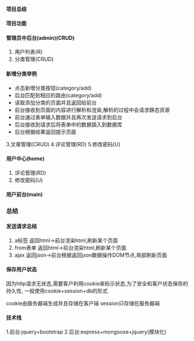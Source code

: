 #### 项目总结
#### 项目功能
#### 管理员中后台(admin)(CRUD)
1. 用户列表(R)
2. 分类管理(CRUD)
#### 新增分类举例
- 点击新增分类按钮(category/add)
- 后台匹配到相应的路由(category/add)
- 读取添加分类的页面并且返回给前台
- 前台接收到页面的内容进行解析和渲染,解析的过程中会请求静态资源
- 前台通过表单输入数据并且再次发送请求到后台
- 后台接收到请求后将表单中的数据插入到数据库
- 后台根据结果返回提示页面

3.文章管理(CRUD)
4.评论管理(RD)
5.修改密码(U)
#### 用户中心(home)
1. 评论管理(RD)
2. 修改密码(U)
#### 用户前台(main)
### 总结
#### 发送请求总结
1. a标签 返回html->前台渲染html,刷新某个页面
2. from表单 返回html->前台渲染html,刷新某个页面
3. ajax 返回json->前台根据返回json数据操作DOM节点,局部刷新页面
#### 保存用户状态
因为http请求无状态,需要客户利用cookie来标示状态,为了安全和客户状态保存的持久性, 一般使用cookie+session+db的形式

cookie由服务器端生成并且存储在客户端 session只存储在服务器端

#### 技术栈
1.前台:jquery+bootstrap
2.后台:express+mongoose+jquery(模块化)